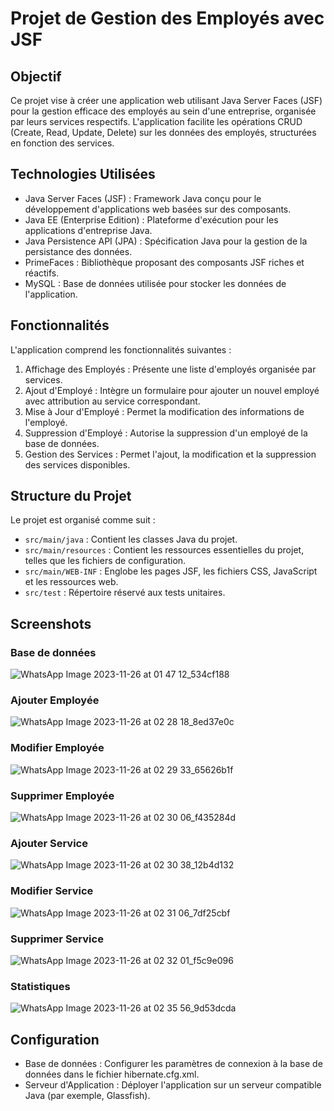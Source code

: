 # Projet de Gestion des Employés avec JSF

## Objectif
Ce projet vise à créer une application web utilisant Java Server Faces (JSF) pour la gestion efficace des employés au sein d'une entreprise, organisée par leurs services respectifs. L'application facilite les opérations CRUD (Create, Read, Update, Delete) sur les données des employés, structurées en fonction des services.

## Technologies Utilisées

- Java Server Faces (JSF) : Framework Java conçu pour le développement d'applications web basées sur des composants.
- Java EE (Enterprise Edition) : Plateforme d'exécution pour les applications d'entreprise Java.
- Java Persistence API (JPA) : Spécification Java pour la gestion de la persistance des données.
- PrimeFaces : Bibliothèque proposant des composants JSF riches et réactifs.
- MySQL : Base de données utilisée pour stocker les données de l'application.


## Fonctionnalités

L'application comprend les fonctionnalités suivantes :

1. Affichage des Employés : Présente une liste d'employés organisée par services.
2. Ajout d'Employé : Intègre un formulaire pour ajouter un nouvel employé avec attribution au service correspondant.
3. Mise à Jour d'Employé : Permet la modification des informations de l'employé.
4. Suppression d'Employé : Autorise la suppression d'un employé de la base de données.
5. Gestion des Services : Permet l'ajout, la modification et la suppression des services disponibles.


## Structure du Projet
Le projet est organisé comme suit :

- `src/main/java` : Contient les classes Java du projet.
- `src/main/resources` : Contient les ressources essentielles du projet, telles que les fichiers de configuration.
- `src/main/WEB-INF` : Englobe les pages JSF, les fichiers CSS, JavaScript et les ressources web.
- `src/test` : Répertoire réservé aux tests unitaires.

## Screenshots 
### Base de données
![WhatsApp Image 2023-11-26 at 01 47 12_534cf188](https://github.com/bananaacaat/tp-JSF/assets/147453939/6e7a1962-14dd-4a45-8849-182808d982bd)

### Ajouter Employée
![WhatsApp Image 2023-11-26 at 02 28 18_8ed37e0c](https://github.com/bananaacaat/tp-JSF/assets/147453939/1c9ce8a3-2e26-4d76-8d7c-4eacfbab7747)

### Modifier Employée
![WhatsApp Image 2023-11-26 at 02 29 33_65626b1f](https://github.com/bananaacaat/tp-JSF/assets/147453939/bd984ad4-e345-4d45-b6ce-60499e9eefdf)

### Supprimer Employée
![WhatsApp Image 2023-11-26 at 02 30 06_f435284d](https://github.com/bananaacaat/tp-JSF/assets/147453939/6cde3511-98a4-42f8-b208-1925cb35480c)

### Ajouter Service
![WhatsApp Image 2023-11-26 at 02 30 38_12b4d132](https://github.com/bananaacaat/tp-JSF/assets/147453939/9590e28c-81fe-40f7-b70b-f4df9cb985b0)

### Modifier Service
![WhatsApp Image 2023-11-26 at 02 31 06_7df25cbf](https://github.com/bananaacaat/tp-JSF/assets/147453939/7da4a741-118c-4bff-b085-ce35311132ac)

### Supprimer Service
![WhatsApp Image 2023-11-26 at 02 32 01_f5c9e096](https://github.com/bananaacaat/tp-JSF/assets/147453939/9da57795-1e84-4693-9b05-a8402bef1c27)

### Statistiques
![WhatsApp Image 2023-11-26 at 02 35 56_9d53dcda](https://github.com/bananaacaat/tp-JSF/assets/147453939/8a6b3383-72f5-4ac6-8856-0adb31450627)


## Configuration

- Base de données : Configurer les paramètres de connexion à la base de données dans le fichier hibernate.cfg.xml.
- Serveur d'Application : Déployer l'application sur un serveur compatible Java (par exemple, Glassfish).
